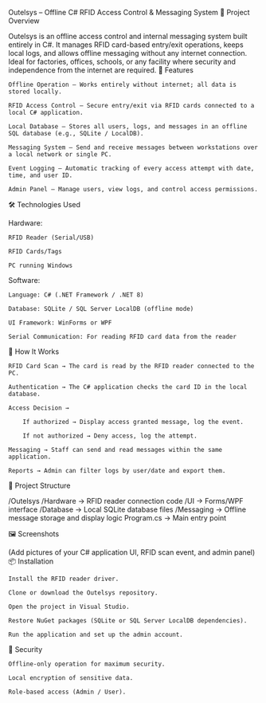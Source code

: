 Outelsys – Offline C# RFID Access Control & Messaging System
📌 Project Overview

Outelsys is an offline access control and internal messaging system built entirely in C#.
It manages RFID card-based entry/exit operations, keeps local logs, and allows offline messaging without any internet connection.
Ideal for factories, offices, schools, or any facility where security and independence from the internet are required.
🚀 Features

    Offline Operation – Works entirely without internet; all data is stored locally.

    RFID Access Control – Secure entry/exit via RFID cards connected to a local C# application.

    Local Database – Stores all users, logs, and messages in an offline SQL database (e.g., SQLite / LocalDB).

    Messaging System – Send and receive messages between workstations over a local network or single PC.

    Event Logging – Automatic tracking of every access attempt with date, time, and user ID.

    Admin Panel – Manage users, view logs, and control access permissions.

🛠 Technologies Used

Hardware:

    RFID Reader (Serial/USB)

    RFID Cards/Tags

    PC running Windows

Software:

    Language: C# (.NET Framework / .NET 8)

    Database: SQLite / SQL Server LocalDB (offline mode)

    UI Framework: WinForms or WPF

    Serial Communication: For reading RFID card data from the reader

🔧 How It Works

    RFID Card Scan → The card is read by the RFID reader connected to the PC.

    Authentication → The C# application checks the card ID in the local database.

    Access Decision →

        If authorized → Display access granted message, log the event.

        If not authorized → Deny access, log the attempt.

    Messaging → Staff can send and read messages within the same application.

    Reports → Admin can filter logs by user/date and export them.

📂 Project Structure

/Outelsys
   /Hardware         → RFID reader connection code
   /UI               → Forms/WPF interface
   /Database         → Local SQLite database files
   /Messaging        → Offline message storage and display logic
   Program.cs        → Main entry point

🖼 Screenshots

(Add pictures of your C# application UI, RFID scan event, and admin panel)
📦 Installation

    Install the RFID reader driver.

    Clone or download the Outelsys repository.

    Open the project in Visual Studio.

    Restore NuGet packages (SQLite or SQL Server LocalDB dependencies).

    Run the application and set up the admin account.

🔐 Security

    Offline-only operation for maximum security.

    Local encryption of sensitive data.

    Role-based access (Admin / User).
